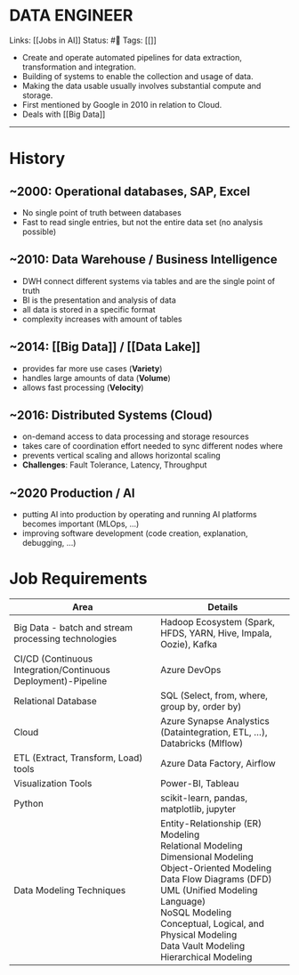 # DATA ENGINEER
Links: [[Jobs in AI]]
Status: #🌳 
Tags: [[]]

<!--- Created on: 2023.09.25, 12:30 --->

- Create and operate automated pipelines for data extraction, transformation and integration.
- Building of systems to enable the collection and usage of data. 
- Making the data usable usually involves substantial compute and storage.
- First mentioned by Google in 2010 in relation to Cloud.
- Deals with [[Big Data]]
___

# History
## ~2000: Operational databases, SAP, Excel
- No single point of truth between databases
- Fast to read single entries, but not the entire data set (no analysis possible)
## ~2010: Data Warehouse / Business Intelligence
- DWH connect different systems via tables and are the single point of truth
- BI is the presentation and analysis of data
- all data is stored in a specific format
- complexity increases with amount of tables
## ~2014: [[Big Data]] / [[Data Lake]]
- provides far more use cases (**Variety**)
- handles large amounts of data (**Volume**)
- allows fast processing (**Velocity**)
## ~2016: Distributed Systems (Cloud)
- on-demand access to data processing and storage resources
- takes care of coordination effort needed to sync different nodes where 
- prevents vertical scaling and allows horizontal scaling
- **Challenges**: Fault Tolerance, Latency, Throughput

## ~2020 Production / AI 
- putting AI into production by operating and running AI platforms becomes important (MLOps, ...)
- improving software development (code creation, explanation, debugging, ...)


# Job Requirements
| Area                                                          | Details                                                                                                                                                                                                                                                                                     |
| ------------------------------------------------------------- | ------------------------------------------------------------------------------------------------------------------------------------------------------------------------------------------------------------------------------------------------------------------------------------------- |
| Big Data - batch and stream processing technologies           | Hadoop Ecosystem (Spark, HFDS, YARN, Hive, Impala, Oozie), Kafka                                                                                                                                                                                                                            |
| CI/CD (Continuous Integration/Continuous Deployment)-Pipeline | Azure DevOps                                                                                                                                                                                                                                                                                |
| Relational Database                                           | SQL (Select, from, where, group by, order by)                                                                                                                                                                                                                                               |
| Cloud                                                         | Azure Synapse Analystics (Dataintegration, ETL, …), Databricks (Mlflow)                                                                                                                                                                                                                     |
| ETL (Extract, Transform, Load) tools                          | Azure Data Factory, Airflow                                                                                                                                                                                                                                                                 |
| Visualization Tools                                           | Power-BI, Tableau                                                                                                                                                                                                                                                                           |
| Python                                                        | scikit-learn, pandas, matplotlib, jupyter                                                                                                                                                                                                                                                   |
| Data Modeling Techniques                                      | Entity-Relationship (ER) Modeling<br>Relational Modeling<br>Dimensional Modeling<br>Object-Oriented Modeling<br>Data Flow Diagrams (DFD)<br>UML (Unified Modeling Language)<br>NoSQL Modeling<br>Conceptual, Logical, and Physical Modeling<br>Data Vault Modeling<br>Hierarchical Modeling |
